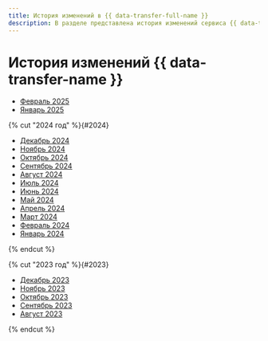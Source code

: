 ```yaml
---
title: История изменений в {{ data-transfer-full-name }}
description: В разделе представлена история изменений сервиса {{ data-transfer-name }}.
---
```


# История изменений {{ data-transfer-name }}

- [Февраль 2025](2502.md)
- [Январь 2025](2501.md)

{% cut "2024 год" %}{#2024}

- [Декабрь 2024](2412.md)
- [Ноябрь 2024](2411.md)
- [Октябрь 2024](2410.md)
- [Сентябрь 2024](2409.md)
- [Август 2024](2408.md)
- [Июль 2024](2407.md)
- [Июнь 2024](2406.md)
- [Май 2024](2405.md)
- [Апрель 2024](2404.md)
- [Март 2024](2403.md)
- [Февраль 2024](2402.md)
- [Январь 2024](2401.md)

{% endcut %}

{% cut "2023 год" %}{#2023}

- [Декабрь 2023](2312.md)
- [Ноябрь 2023](2311.md)
- [Октябрь 2023](2310.md)
- [Сентябрь 2023](2309.md)
- [Август 2023](2308.md)

{% endcut %}


